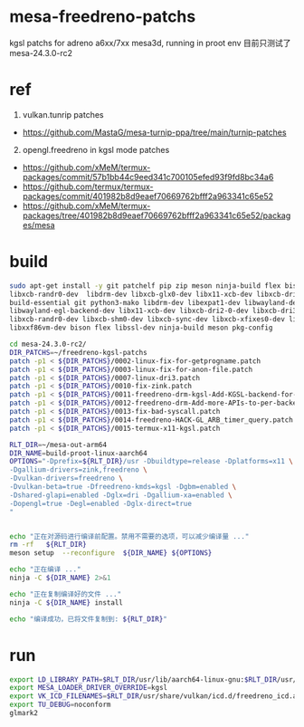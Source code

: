 # mesa-freedreno-patchs
kgsl patchs for adreno a6xx/7xx mesa3d, running in proot env
目前只测试了 mesa-24.3.0-rc2

# ref
1. vulkan.tunrip patches
- https://github.com/MastaG/mesa-turnip-ppa/tree/main/turnip-patches

2. opengl.freedreno in kgsl mode patches
- https://github.com/xMeM/termux-packages/commit/57b1bb44c9eed341c700105efed93f9fd8bc34a6
- https://github.com/termux/termux-packages/commit/401982b8d9eaef70669762bfff2a963341c65e52
- https://github.com/xMeM/termux-packages/tree/401982b8d9eaef70669762bfff2a963341c65e52/packages/mesa

# build
```bash
sudo apt-get install -y git patchelf pip zip meson ninja-build flex bison libarchive-dev glslang-tools python3-mako \
libxcb-randr0-dev  libdrm-dev libxcb-glx0-dev libx11-xcb-dev libxcb-dri3-dev libxcb-present-dev \
build-essential git python3-mako libdrm-dev libexpat1-dev libwayland-dev \
libwayland-egl-backend-dev libx11-xcb-dev libxcb-dri2-0-dev libxcb-dri3-dev libxcb-present-dev \
libxcb-randr0-dev libxcb-shm0-dev libxcb-sync-dev libxcb-xfixes0-dev libxrandr-dev libxshmfence-dev \
libxxf86vm-dev bison flex libssl-dev ninja-build meson pkg-config

cd mesa-24.3.0-rc2/
DIR_PATCHS=~/freedreno-kgsl-patchs
patch -p1 < ${DIR_PATCHS}/0002-linux-fix-for-getprogname.patch
patch -p1 < ${DIR_PATCHS}/0003-linux-fix-for-anon-file.patch
patch -p1 < ${DIR_PATCHS}/0007-linux-dri3.patch
patch -p1 < ${DIR_PATCHS}/0010-fix-zink.patch
patch -p1 < ${DIR_PATCHS}/0011-freedreno-drm-kgsl-Add-KGSL-backend-for-freedreno.patch
patch -p1 < ${DIR_PATCHS}/0012-freedreno-drm-Add-more-APIs-to-per-backend-API.patch
patch -p1 < ${DIR_PATCHS}/0013-fix-bad-syscall.patch
patch -p1 < ${DIR_PATCHS}/0014-freedreno-HACK-GL_ARB_timer_query.patch
patch -p1 < ${DIR_PATCHS}/0015-termux-x11-kgsl.patch

RLT_DIR=~/mesa-out-arm64
DIR_NAME=build-proot-linux-aarch64
OPTIONS="-Dprefix=${RLT_DIR}/usr -Dbuildtype=release -Dplatforms=x11 \
-Dgallium-drivers=zink,freedreno \
-Dvulkan-drivers=freedreno \
-Dvulkan-beta=true -Dfreedreno-kmds=kgsl -Dgbm=enabled \
-Dshared-glapi=enabled -Dglx=dri -Dgallium-xa=enabled \
-Dopengl=true -Degl=enabled -Dglx-direct=true
"


echo "正在对源码进行编译前配置。禁用不需要的选项，可以减少编译量 ..."
rm -rf   ${RLT_DIR}
meson setup  --reconfigure  ${DIR_NAME} ${OPTIONS}

echo "正在编译 ..."
ninja -C ${DIR_NAME} 2>&1

echo "正在复制编译好的文件 ..."
ninja -C ${DIR_NAME} install

echo "编译成功，已将文件复制到: ${RLT_DIR}"
```

# run
```bash
export LD_LIBRARY_PATH=$RLT_DIR/usr/lib/aarch64-linux-gnu:$RLT_DIR/usr/lib/aarch64-linux-gnu/dri
export MESA_LOADER_DRIVER_OVERRIDE=kgsl
export VK_ICD_FILENAMES=$RLT_DIR/usr/share/vulkan/icd.d/freedreno_icd.aarch64.json
export TU_DEBUG=noconform
glmark2

```
